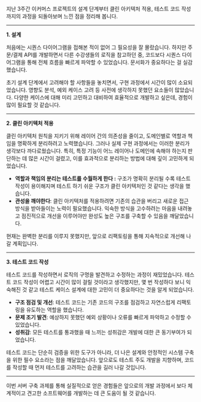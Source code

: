 지난 3주간 이커머스 프로젝트의 설계 단계부터 클린 아키텍처 적용, 테스트 코드 작성까지의 과정을 되돌아보며 느낀 점을 정리해 봅니다.

---

**1. 설계**

처음에는 시퀀스 다이어그램을 접해본 적이 없어 그 필요성을 잘 몰랐습니다. 하지만 주문/결제 API를 개발하면서 다른 수강생들의 로직을 참고하던 중, 코드보다 시퀀스 다이어그램을 통해 전체 흐름을 빠르게 파악할 수 있었습니다. 문서화가 중요하다는 걸 실감했습니다.

초기 설계 단계에서 고려해야 할 사항들을 놓치면서, 구현 과정에서 시간이 많이 소요되었습니다. 영향도 분석, 예외 케이스 고려 등 사전에 생각하지 못했던 요소들이 많았습니다. 다양한 케이스에 대해 미리 고민하고 대비하여 효율적으로 개발하고 싶은데, 경험이 많이 필요할 것 같습니다.

---

**2. 클린 아키텍처 적용**

클린 아키텍처 원칙을 지키기 위해 레이어 간의 의존성을 줄이고, 도메인별로 역할과 책임을 명확하게 분리하려고 노력했습니다. 그러나 실제 구현 과정에서는 이러한 분리가 생각보다 까다로웠습니다. 특히, 특정 기능이 어느 레이어나 도메인에 속해야 하는지 판단하는 데 많은 시간이 걸렸고, 이를 효과적으로 분리하는 방법에 대해 깊이 고민하게 되었습니다.

- **역할과 책임의 분리는 테스트를 수월하게 한다 :** 구조가 명확히 분리될 수록 테스트 작성이 용이해지며 테스트 하기 쉬운 구조가 클린 아키텍처인 것 같다는 생각을 했습니다.
- **관성을 깨야한다**: 클린 아키텍처를 적용하려면 기존의 습관을 버리고 새로운 접근 방식을 받아들이는 노력이 필요했습니다. 익숙한 방식을 고수하려는 마음을 내려놓고 점진적으로 개선을 이루어야만 완성도 높은 구조를 구축할 수 있음을 깨달았습니다.

현재는 완벽한 분리를 이루지 못했지만, 앞으로 리팩토링을 통해 지속적으로 개선해 나갈 계획입니다.

---

**3. 테스트 코드 작성**

테스트 코드를 작성하면서 로직의 구멍을 발견하고 수정하는 과정이 재밌었습니다. 테스트 코드 작성이 어렵고 시간이 많이 걸릴 것이라고 생각했지만, 몇 번 작성하다 보니 익숙해진 것 같고 테스트 케이스 설계에 대한 고민이 더 중요하다는 것을 알게 되었습니다.

- **구조 점검 및 개선**: 테스트 코드는 기존 코드의 구조를 점검하고 자연스럽게 리팩토링을 유도하는 역할을 했습니다.
- **문제 조기 발견**: 예상하지 못했던 예외 상황이나 오류를 빠르게 파악하고 수정할 수 있었습니다.
- **성취감**: 모든 테스트를 통과했을 때 느끼는 성취감은 개발에 대한 큰 동기부여가 되었습니다.

테스트 코드는 단순히 검증을 위한 도구가 아니라, 더 나은 설계와 안정적인 시스템 구축을 위한 필수 요소라는 점을 깨달았습니다. 앞으로도 테스트 주도 개발을 지향하며, 코드를 작성할 때 먼저 테스트를 고려하는 습관을 길러 나갈 것입니다.

---

이번 서버 구축 과제를 통해 실질적으로 얻은 경험들은 앞으로의 개발 과정에서 보다 체계적이고 견고한 소프트웨어를 개발하는 데 큰 도움이 될 것 같습니다.